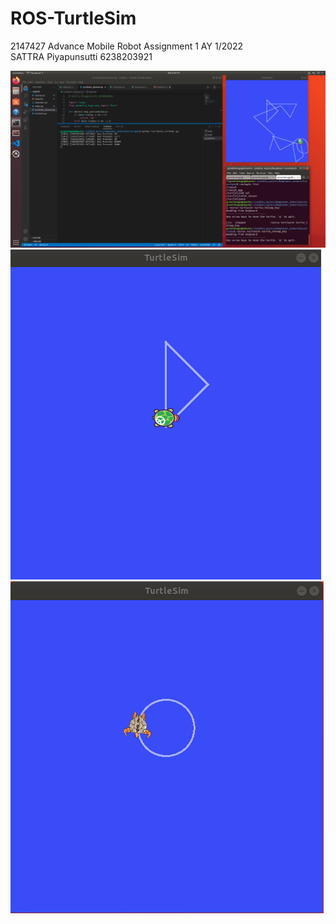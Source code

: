 # ROS-TurtleSim

2147427 Advance Mobile Robot Assignment 1 AY 1/2022\
SATTRA Piyapunsutti 6238203921

![](./key_listener.png)
![](./triangle.png)
![](./circle.png)
